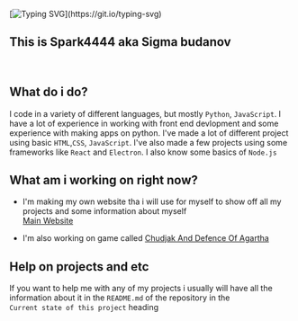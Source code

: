 [![Typing SVG](https://readme-typing-svg.demolab.com?font=Fira+Code&pause=1000&width=435&lines=Hi!;%D0%9F%D1%80%D0%B8%D0%B2%D1%96%D1%82!;Hello!)](https://git.io/typing-svg)

<h2 style="border: none"> This is Spark4444 aka Sigma budanov </h2>
<br />

## What do i do?
I code in a variety of different languages, but mostly `Python`, `JavaScript`.
I have a lot of experience in working with front end devlopment and some experience with making apps on python.
I've made a lot of different project using basic `HTML`,`CSS`, `JavaScript`. I've also made a few projects using some frameworks like `React` and `Electron`. I also know some basics of `Node.js`

## What am i working on right now?
* I'm making my own website tha i will use for myself to show off all my projects and some information about myself<br />
[Main Website](https://github.com/Spark4444/MainWebsite)



* I'm also working on game called [Chudjak And Defence Of Agartha](https://github.com/Spark4444/ChudjakAndDefenceOfAgartha)

## Help on projects and etc
If you want to help me with any of my projects i usually will have all the information about it in the `README.md` of the repository in the 
<br>
`Current state of this project` heading
